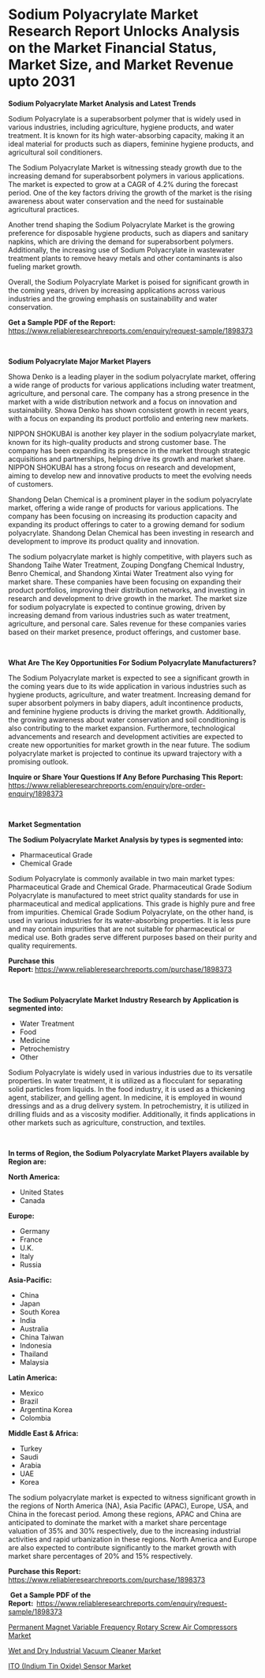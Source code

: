 <p><h1>Sodium Polyacrylate Market Research Report Unlocks Analysis on the Market Financial Status, Market Size, and Market Revenue upto 2031</h1></p><p><strong>Sodium Polyacrylate Market Analysis and Latest Trends</strong></p>
<p><p>Sodium Polyacrylate is a superabsorbent polymer that is widely used in various industries, including agriculture, hygiene products, and water treatment. It is known for its high water-absorbing capacity, making it an ideal material for products such as diapers, feminine hygiene products, and agricultural soil conditioners.</p><p>The Sodium Polyacrylate Market is witnessing steady growth due to the increasing demand for superabsorbent polymers in various applications. The market is expected to grow at a CAGR of 4.2% during the forecast period. One of the key factors driving the growth of the market is the rising awareness about water conservation and the need for sustainable agricultural practices.</p><p>Another trend shaping the Sodium Polyacrylate Market is the growing preference for disposable hygiene products, such as diapers and sanitary napkins, which are driving the demand for superabsorbent polymers. Additionally, the increasing use of Sodium Polyacrylate in wastewater treatment plants to remove heavy metals and other contaminants is also fueling market growth.</p><p>Overall, the Sodium Polyacrylate Market is poised for significant growth in the coming years, driven by increasing applications across various industries and the growing emphasis on sustainability and water conservation.</p></p>
<p><strong>Get a Sample PDF of the Report:&nbsp;</strong> <a href="https://www.reliableresearchreports.com/enquiry/request-sample/1898373">https://www.reliableresearchreports.com/enquiry/request-sample/1898373</a></p>
<p>&nbsp;</p>
<p><strong>Sodium Polyacrylate Major Market Players</strong></p>
<p><p>Showa Denko is a leading player in the sodium polyacrylate market, offering a wide range of products for various applications including water treatment, agriculture, and personal care. The company has a strong presence in the market with a wide distribution network and a focus on innovation and sustainability. Showa Denko has shown consistent growth in recent years, with a focus on expanding its product portfolio and entering new markets.</p><p>NIPPON SHOKUBAI is another key player in the sodium polyacrylate market, known for its high-quality products and strong customer base. The company has been expanding its presence in the market through strategic acquisitions and partnerships, helping drive its growth and market share. NIPPON SHOKUBAI has a strong focus on research and development, aiming to develop new and innovative products to meet the evolving needs of customers.</p><p>Shandong Delan Chemical is a prominent player in the sodium polyacrylate market, offering a wide range of products for various applications. The company has been focusing on increasing its production capacity and expanding its product offerings to cater to a growing demand for sodium polyacrylate. Shandong Delan Chemical has been investing in research and development to improve its product quality and innovation.</p><p>The sodium polyacrylate market is highly competitive, with players such as Shandong Taihe Water Treatment, Zouping Dongfang Chemical Industry, Benro Chemical, and Shandong Xintai Water Treatment also vying for market share. These companies have been focusing on expanding their product portfolios, improving their distribution networks, and investing in research and development to drive growth in the market. The market size for sodium polyacrylate is expected to continue growing, driven by increasing demand from various industries such as water treatment, agriculture, and personal care. Sales revenue for these companies varies based on their market presence, product offerings, and customer base.</p></p>
<p>&nbsp;</p>
<p><strong>What Are The Key Opportunities For Sodium Polyacrylate Manufacturers?</strong></p>
<p><p>The Sodium Polyacrylate market is expected to see a significant growth in the coming years due to its wide application in various industries such as hygiene products, agriculture, and water treatment. Increasing demand for super absorbent polymers in baby diapers, adult incontinence products, and feminine hygiene products is driving the market growth. Additionally, the growing awareness about water conservation and soil conditioning is also contributing to the market expansion. Furthermore, technological advancements and research and development activities are expected to create new opportunities for market growth in the near future. The sodium polyacrylate market is projected to continue its upward trajectory with a promising outlook.</p></p>
<p><strong>Inquire or Share Your Questions If Any Before Purchasing This Report:</strong> <a href="https://www.reliableresearchreports.com/enquiry/pre-order-enquiry/1898373">https://www.reliableresearchreports.com/enquiry/pre-order-enquiry/1898373</a></p>
<p>&nbsp;</p>
<p><strong>Market Segmentation</strong></p>
<p><strong>The Sodium Polyacrylate Market Analysis by types is segmented into:</strong></p>
<p><ul><li>Pharmaceutical Grade</li><li>Chemical Grade</li></ul></p>
<p><p>Sodium Polyacrylate is commonly available in two main market types: Pharmaceutical Grade and Chemical Grade. Pharmaceutical Grade Sodium Polyacrylate is manufactured to meet strict quality standards for use in pharmaceutical and medical applications. This grade is highly pure and free from impurities. Chemical Grade Sodium Polyacrylate, on the other hand, is used in various industries for its water-absorbing properties. It is less pure and may contain impurities that are not suitable for pharmaceutical or medical use. Both grades serve different purposes based on their purity and quality requirements.</p></p>
<p><strong>Purchase this Report:&nbsp;</strong><a href="https://www.reliableresearchreports.com/purchase/1898373">https://www.reliableresearchreports.com/purchase/1898373</a></p>
<p>&nbsp;</p>
<p><strong>The Sodium Polyacrylate Market Industry Research by Application is segmented into:</strong></p>
<p><ul><li>Water Treatment</li><li>Food</li><li>Medicine</li><li>Petrochemistry</li><li>Other</li></ul></p>
<p><p>Sodium Polyacrylate is widely used in various industries due to its versatile properties. In water treatment, it is utilized as a flocculant for separating solid particles from liquids. In the food industry, it is used as a thickening agent, stabilizer, and gelling agent. In medicine, it is employed in wound dressings and as a drug delivery system. In petrochemistry, it is utilized in drilling fluids and as a viscosity modifier. Additionally, it finds applications in other markets such as agriculture, construction, and textiles.</p></p>
<p>&nbsp;</p>
<p><strong>In terms of Region, the Sodium Polyacrylate Market Players available by Region are:</strong></p>
<p>
    <p> <strong> North America: </strong>
        <ul>
            <li>United States</li>
            <li>Canada</li>
        </ul>
        </p> 
    <p> <strong> Europe: </strong>
        <ul>
            <li>Germany</li>
            <li>France</li>
            <li>U.K.</li>
            <li>Italy</li>
            <li>Russia</li>
        </ul>
        </p> 
    <p> <strong> Asia-Pacific: </strong>
        <ul>
            <li>China</li>
            <li>Japan</li>
            <li>South Korea</li>
            <li>India</li>
            <li>Australia</li>
            <li>China Taiwan</li>
            <li>Indonesia</li>
            <li>Thailand</li>
            <li>Malaysia</li>
        </ul>
        </p> 
    <p> <strong> Latin America: </strong>
        <ul>
            <li>Mexico</li>
            <li>Brazil</li>
            <li>Argentina Korea</li>
            <li>Colombia</li>
        </ul>
        </p> 
    <p> <strong> Middle East & Africa: </strong>
        <ul>
            <li>Turkey</li>
            <li>Saudi</li>
            <li>Arabia</li>
            <li>UAE</li>
            <li>Korea</li>
        </ul>
    </p>
    </p>
<p><p>The sodium polyacrylate market is expected to witness significant growth in the regions of North America (NA), Asia Pacific (APAC), Europe, USA, and China in the forecast period. Among these regions, APAC and China are anticipated to dominate the market with a market share percentage valuation of 35% and 30% respectively, due to the increasing industrial activities and rapid urbanization in these regions. North America and Europe are also expected to contribute significantly to the market growth with market share percentages of 20% and 15% respectively.</p></p>
<p><strong>Purchase this Report: </strong><a href="https://www.reliableresearchreports.com/purchase/1898373">https://www.reliableresearchreports.com/purchase/1898373</a></p>
<p>&nbsp;<strong>Get a Sample PDF of the Report:&nbsp;&nbsp;</strong><a href="https://www.reliableresearchreports.com/enquiry/request-sample/1898373">https://www.reliableresearchreports.com/enquiry/request-sample/1898373</a></p>
<p><strong></strong></p>
<p><p><a href="https://view.publitas.com/reportprime-1/permanent-magnet-variable-frequency-rotary-screw-air-compressors-market-size-and-examines-its-market-scope-with-a-primary-focus-on-growth-opportunities-and-forecasted-trends-spanning-from-2023-to-2030/">Permanent Magnet Variable Frequency Rotary Screw Air Compressors Market</a></p><p><a href="https://view.publitas.com/reportprime-1/wet-and-dry-industrial-vacuum-cleaner-market-growth-market-trends-covid-19-impact-and-forecasts-for-period-from-2023-2030/">Wet and Dry Industrial Vacuum Cleaner Market</a></p><p><a href="https://view.publitas.com/reportprime-1/ito-indium-tin-oxide-sensor-market-size-global-industry-overview-market-segmentation-and-forecast-2023-to-2030/">ITO (Indium Tin Oxide) Sensor Market</a></p></p>